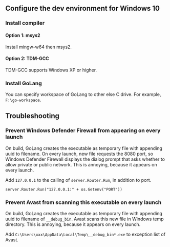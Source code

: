 ## Configure the dev environment for Windows 10

### Install compiler

#### Option 1: msys2

Install mingw-w64 then msys2.

#### Option 2: TDM-GCC

TDM-GCC supports Windows XP or higher.

### Install GoLang

You can specify workspace of GoLang to other else C drive.
For example, `F:\go-workspace`.

## Troubleshooting

### Prevent Windows Defender Firewall from appearing on every launch

On build, GoLang creates the executable as temporary file with appending uuid to filename.
On every launch, new file requests the 8080 port, so Windows Defender Firewall displays the dialog prompt that asks whether to allow private or public network.
This is annoying, because it appears on every launch.

Add `127.0.0.1` to the calling of `server.Router.Run`, in addition to port.

`server.Router.Run("127.0.0.1:" + os.Getenv("PORT"))`

### Prevent Avast from scanning this executable on every launch

On build, GoLang creates the executable as temporary file with appending uuid to filename of `__debug_bin`.
Avast scans this new file in Windows temp directory.
This is annoying, because it appears on every launch.

Add `C:\Users\xxx\AppData\Local\Temp\__debug_bin*.exe` to exception list of Avast.
